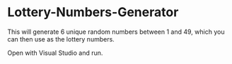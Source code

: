 # Lottery-Numbers-Generator
This will generate 6 unique random numbers between 1 and 49, which you can then use as the lottery numbers.

Open with Visual Studio and run.
